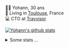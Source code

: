 <p>
  👨🏻 <bold>Yohann</bold>, 30 ans<br/>
  💼 Living in <a href="https://www.google.com/maps?q=toulouse">Toulouse</a>, France<br/>
  💻 CTO at <a href="https://trayvisor.com/">Trayvisor</a><br/>
</p>

<a href="https://github.com/anuraghazra/github-readme-stats"><img align="center" src="https://github-readme-stats-dviw-8taegaswk-yohann84ls-projects.vercel.app//api?username=yohann84L&show_icons=true&include_all_commits=true" alt="Yohann's github stats" /> </a>


<details>
  <summary>Some stats ...</summary><br/>
  

<!--START_SECTION:waka-->
![Code Time](http://img.shields.io/badge/Code%20Time-1%2C341%20hrs%2050%20mins-blue)

![Profile Views](http://img.shields.io/badge/Profile%20Views-0-blue)

**🐱 My GitHub Data** 

> 📦 441.0 kB Used in GitHub's Storage 
 > 
> 🏆 571 Contributions in the Year 2025
 > 
> 🚫 Not Opted to Hire
 > 
> 📜 26 Public Repositories 
 > 
> 🔑 21 Private Repositories 
 > 
**I'm an Early 🐤** 

```text
🌞 Morning                31750 commits       ███████░░░░░░░░░░░░░░░░░░   29.49 % 
🌆 Daytime                62437 commits       ██████████████░░░░░░░░░░░   57.99 % 
🌃 Evening                13315 commits       ███░░░░░░░░░░░░░░░░░░░░░░   12.37 % 
🌙 Night                  163 commits         ░░░░░░░░░░░░░░░░░░░░░░░░░   00.15 % 
```
📅 **I'm Most Productive on Wednesday** 

```text
Monday                   20761 commits       █████░░░░░░░░░░░░░░░░░░░░   19.28 % 
Tuesday                  20232 commits       █████░░░░░░░░░░░░░░░░░░░░   18.79 % 
Wednesday                21868 commits       █████░░░░░░░░░░░░░░░░░░░░   20.31 % 
Thursday                 21739 commits       █████░░░░░░░░░░░░░░░░░░░░   20.19 % 
Friday                   21079 commits       █████░░░░░░░░░░░░░░░░░░░░   19.58 % 
Saturday                 781 commits         ░░░░░░░░░░░░░░░░░░░░░░░░░   00.73 % 
Sunday                   1205 commits        ░░░░░░░░░░░░░░░░░░░░░░░░░   01.12 % 
```


📊 **This Week I Spent My Time On** 

```text
🕑︎ Time Zone: Europe/Paris

💬 Programming Languages: 
Image (svg)              2 hrs 40 mins       ████████████████████████░   97.01 % 
Other                    4 mins              █░░░░░░░░░░░░░░░░░░░░░░░░   02.99 % 

🔥 Editors: 
Zed                      1 hr 27 mins        █████████████░░░░░░░░░░░░   52.59 % 
Figma                    1 hr 18 mins        ████████████░░░░░░░░░░░░░   47.41 % 

💻 Operating System: 
Mac                      2 hrs 45 mins       █████████████████████████   100.00 % 
```

**I Mostly Code in Python** 

```text
Python                   26 repos            ██████████████░░░░░░░░░░░   54.17 % 
Jupyter Notebook         4 repos             ██░░░░░░░░░░░░░░░░░░░░░░░   08.33 % 
JavaScript               3 repos             ██░░░░░░░░░░░░░░░░░░░░░░░   06.25 % 
HTML                     2 repos             █░░░░░░░░░░░░░░░░░░░░░░░░   04.17 % 
Shell                    1 repo              █░░░░░░░░░░░░░░░░░░░░░░░░   02.08 % 
```




 Last Updated on 22/08/2025 00:42:49 UTC
<!--END_SECTION:waka-->
